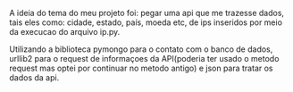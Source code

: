 A ideia do tema do meu projeto foi: pegar uma api que me trazesse dados, tais eles como: cidade, estado, país, moeda etc, 
de ips inseridos por meio da execucao do arquivo ip.py.

Utilizando a biblioteca  pymongo para o contato com o banco de dados, urllib2 para  o request de informaçoes da
API(poderia ter usado o metodo request mas optei por continuar no metodo antigo) e json para tratar os dados da api.



